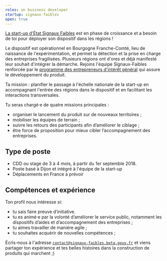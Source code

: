 ```yaml
---
roles: un business developer
startup: signaux-faibles
open: true
---
```

[La start-up d'État Signaux Faibles](https://beta.gouv.fr/startup/signaux-faibles.html) est en phase de croissance et a besoin de toi pour déployer son dispositif dans les régions !  

Le dispositif est opérationnel en Bourgogne Franche-Comté, lieu de naissance de l'expérimentation, et permet la détection et la prise en charge des entreprises fragilisées. Plusieurs régions ont d'ores et déjà manifesté leur souhait d'intégrer la démarche. Rejoins l'équipe Signaux-Faibles renforcée par le [programme des entrepreneurs d'intérêt général](https://entrepreneur-interet-general.etalab.gouv.fr/defi/2017/09/26/signauxfaibles/) qui assure le développement du produit.

Ta mission : planifier le passage à l'échelle nationale de la start-up en accompagnant l'entrée des régions dans le dispositif et en facilitant les interactions transversales.

Tu seras chargé·e de quatre missions principales :
* organiser le lancement du produit sur de nouveaux territoires ;
* mobiliser les équipes de terrain ;
* suivre les retours des participants afin d’améliorer le ciblage ;
* être force de proposition pour mieux cibler l’accompagnement des entreprises.

## Type de poste
* CDD ou stage de 3 à 4 mois, à partir du 1er septemble 2018.
* Poste basé à Dijon et intégré à l'équipe de la start-up
* Déplacements en France à prévoir

## Compétences et expérience
Ton profil nous intéresse si:
* tu sais faire preuve d’initiative.
* tu es animé·e par la volonté d’améliorer le service public, notamment les dispositifs d’aides et d’accompagnement des entreprises ;
* tu aimes travailler de manière agile ;
* tu souhaites acquérir de nouvelles compétences ;

Écris-nous à l'adresse [`contact@signaux-faibles.beta.gouv.fr`](mailto:contact@signaux-faibles.beta.gouv.fr) et viens partager ton expérience et tes belles histoires dans la construction de produits qui marchent ;)
